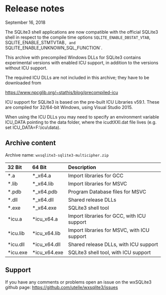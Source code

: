 # Release notes

September 16, 2018

The SQLite3 shell applications are now compatible with the official
SQLite3 shell in respect to the compile time options
`SQLITE_ENABLE_DBSTAT_VTAB`, SQLITE_ENABLE_STMTVTAB`, and
`SQLITE_ENABLE_UNKNOWN_SQL_FUNCTION`.

This archive with precompiled Windows DLLs for SQLite3 contains
experimental versions with enabled ICU support, in addition to the
versions without ICU support.

The required ICU DLLs are not included in this archive; they have
to be downloaded from

https://www.npcglib.org/~stathis/blog/precompiled-icu

ICU support for SQLite3 is based on the pre-built ICU Libraries v59.1.
These are compiled for 32/64-bit Windows, using Visual Studio 2015.

When using the ICU DLLs you may need to specify an environment variable
ICU_DATA pointing to the data folder, where the icudtXXl.dat file lives
(e.g. set ICU_DATA=F:\icu\data).

## Archive content

Archive name: `wxsqlite3-sqlite3-multicipher.zip`

32 Bit   | 64 Bit       | Description
:------- | :----------- | :--------
*.a      | *_x64.a      | Import libraries for GCC
*.lib    | *_x64.lib    | Import libraries for MSVC
*.pdb    | *_x64.pdb    | Program Database files for MSVC
*.dll    | *_x64.dll    | Shared release DLLs
*.exe    | *_x64.exe    | SQLite3 shell tool
*icu.a   | *icu_x64.a   | Import libraries for GCC, with ICU support
*icu.lib | *icu_x64.lib | Import libraries for MSVC, with ICU support
*icu.dll | *icu_x64.dll | Shared release DLLs, with ICU support
*icu.exe | *icu_x64.exe | SQLite3 shell tool, with ICU support

## Support

If you have any comments or problems open an issue on the wxSQLite3 github page:
https://github.com/utelle/wxsqlite3/issues
